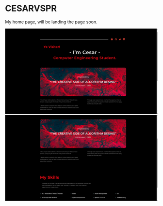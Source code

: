 # CESARVSPR
My home page, will be landing the page soon. 

![Front page image](./img.png)
![Front page image](./img2.png)